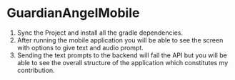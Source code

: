# GuardianAngelMobile
1. Sync the Project and install all the gradle dependencies.
2. After running the mobile application you will be able to see the screen with options to give text and audio prompt.
3. Sending the text prompts to the backend will fail the API but you will be able to see the overall structure of the application which constitutes my contribution.
